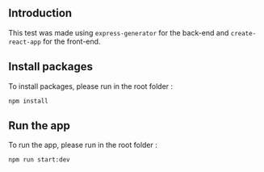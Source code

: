 ## Introduction

This test was made using `express-generator` for the back-end and `create-react-app` for the front-end.

## Install packages

To install packages, please run in the root folder : 

`npm install` 

## Run the app

To run the app, please run in the root folder :

`npm run start:dev`

